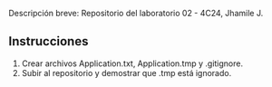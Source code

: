 Descripción breve: Repositorio del laboratorio 02 - 4C24, Jhamile J.
## Instrucciones
1. Crear archivos Application.txt, Application.tmp y .gitignore.
2. Subir al repositorio y demostrar que .tmp está ignorado.
